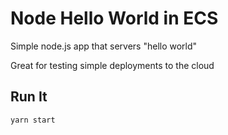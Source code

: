 # Node Hello World in ECS

Simple node.js app that servers "hello world"

Great for testing simple deployments to the cloud

## Run It

`yarn start`
